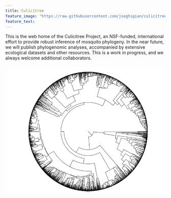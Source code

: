 ```yaml
---
title: Culicitree
feature_image: "https://raw.githubusercontent.com/jsoghigian/culicitree/gh-pages/images/mosquito_newcrop.jpg"
feature_text:
---
```


This is the web home of the Culicitree Project, an NSF-funded, international effort to provide robust inference of mosquito phylogeny.  In the near future, we will publish phylogenomic analyses, accompanied by extensive ecological datasets and other resources.  This is a work in progress, and we always welcome additional collaborators.

<img align="center" src="https://raw.githubusercontent.com/jsoghigian/culicitree/gh-pages/images/mcc.tacted.tre.png" style="margin:5px 5px 5px 5px">


